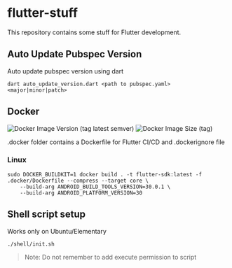 # flutter-stuff

This repository contains some stuff for Flutter development.

## Auto Update Pubspec Version

Auto update pubspec version using dart

```
dart auto_update_version.dart <path to pubspec.yaml> <major|minor|patch>
```

## Docker


![Docker Image Version (tag latest semver)](https://img.shields.io/docker/v/alexeykarlyganov/flutter-sdk/latest)
![Docker Image Size (tag)](https://img.shields.io/docker/image-size/alexeykarlyganov/flutter-sdk/latest)

.docker folder contains a Dockerfile for Flutter CI/CD and .dockerignore file

### Linux
```
sudo DOCKER_BUILDKIT=1 docker build . -t flutter-sdk:latest -f .docker/Dockerfile --compress --target core \
    --build-arg ANDROID_BUILD_TOOLS_VERSION=30.0.1 \
    --build-arg ANDROID_PLATFORM_VERSION=30
```

## Shell script setup

Works only on Ubuntu/Elementary

```
./shell/init.sh
```

> Note: Do not remember to add execute permission to script